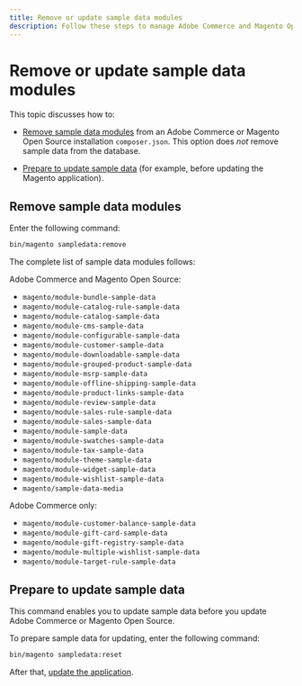 ```yaml
---
title: Remove or update sample data modules
description: Follow these steps to manage Adobe Commerce and Magento Open Source sample data modules.
---
```


# Remove or update sample data modules

This topic discusses how to:

*  [Remove sample data modules](#remove-sample-data-modules) from an Adobe Commerce or Magento Open Source installation `composer.json`. This option does *not* remove sample data from the database.

*  [Prepare to update sample data](#prepare-to-update-sample-data) (for example, before updating the Magento application).

## Remove sample data modules

Enter the following command:

```bash
bin/magento sampledata:remove
```

The complete list of sample data modules follows:

Adobe Commerce and Magento Open Source:

*  `magento/module-bundle-sample-data`
*  `magento/module-catalog-rule-sample-data`
*  `magento/module-catalog-sample-data`
*  `magento/module-cms-sample-data`
*  `magento/module-configurable-sample-data`
*  `magento/module-customer-sample-data`
*  `magento/module-downloadable-sample-data`
*  `magento/module-grouped-product-sample-data`
*  `magento/module-msrp-sample-data`
*  `magento/module-offline-shipping-sample-data`
*  `magento/module-product-links-sample-data`
*  `magento/module-review-sample-data`
*  `magento/module-sales-rule-sample-data`
*  `magento/module-sales-sample-data`
*  `magento/module-sample-data`
*  `magento/module-swatches-sample-data`
*  `magento/module-tax-sample-data`
*  `magento/module-theme-sample-data`
*  `magento/module-widget-sample-data`
*  `magento/module-wishlist-sample-data`
*  `magento/sample-data-media`

Adobe Commerce only:

*  `magento/module-customer-balance-sample-data`
*  `magento/module-gift-card-sample-data`
*  `magento/module-gift-registry-sample-data`
*  `magento/module-multiple-wishlist-sample-data`
*  `magento/module-target-rule-sample-data`

## Prepare to update sample data

This command enables you to update sample data before you update Adobe Commerce or Magento Open Source.

To prepare sample data for updating, enter the following command:

```bash
bin/magento sampledata:reset
```

After that, [update the application](../tutorials/uninstall.md#update-the-application).
